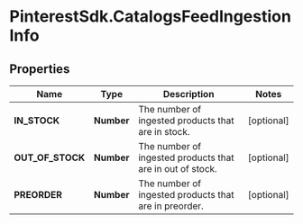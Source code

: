# PinterestSdk.CatalogsFeedIngestionInfo

## Properties

Name | Type | Description | Notes
------------ | ------------- | ------------- | -------------
**IN_STOCK** | **Number** | The number of ingested products that are in stock. | [optional] 
**OUT_OF_STOCK** | **Number** | The number of ingested products that are in out of stock. | [optional] 
**PREORDER** | **Number** | The number of ingested products that are in preorder. | [optional] 


